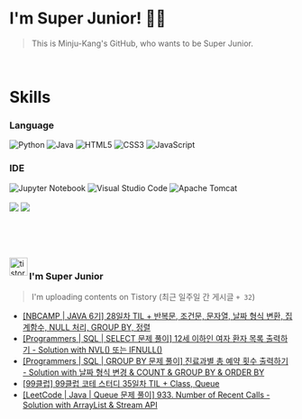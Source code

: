 
# I'm Super Junior! 🐱‍🏍
  > This is Minju-Kang's GitHub, who wants to be Super Junior.

<br>

<h1>Skills</h1>
<h3>Language</h3>
<div sytle="display:inline;">
<img alt="Python" src="https://img.shields.io/badge/Python-3776AB?style=flat-square&logo=Python&logoColor=white"/>
<img alt="Java" src="https://img.shields.io/badge/JAVA-007396?style=flat-square&logo=Java&logoColor=white"/>
<img alt="HTML5" src="https://img.shields.io/badge/HTML5-E34F26?style=flat-square&logo=HTML5&logoColor=white"/>
<img alt="CSS3" src="https://img.shields.io/badge/CSS3-1572B6?style=flat-square&logo=CSS3&logoColor=white"/>
<img alt="JavaScript" src="https://img.shields.io/badge/JavaScript-F7DF1E?style=flat-square&logo=JavaScript&logoColor=black"/>
</div>
<h3>IDE</h3>
<div sytle="display:inline;">
<img alt="Jupyter Notebook" src="https://img.shields.io/badge/Jupyter-F37626?style=flat-square&logo=Jupyter&logoColor=white"/>
<img alt="Visual Studio Code" src="https://img.shields.io/badge/Visual Studio Code-007ACC?style=flat-square&logo=Visual Studio Code&logoColor=white"/>
<img alt="Apache Tomcat" src="https://img.shields.io/badge/Apache Tomcat-F8DC75?style=flat-square&logo=Apache Tomcat&logoColor=black"/>
</div>
<br>

<img src="https://github-readme-stats.vercel.app/api/top-langs/?username=minjukang727" >
<img src="https://github-readme-stats.vercel.app/api?username=MinjuKang727&show_icons=true&theme=radical">

<br><br>


<br>

<img src="https://github.com/MinjuKang727/MinjuKang727/assets/108849480/0ac49170-7c8c-4c99-b0e5-86c414fc591c" alt="tistory-icon_IamSuperJunior" width="32px" align="left">

###  I'm Super Junior
  > I'm uploading contents on Tistory  (최근 일주일 간 게시글 `+ 32`)  

- <a href="https://ajtwltsk.tistory.com/198"> [NBCAMP | JAVA 6기] 28일차 TIL + 반복문, 조건문, 문자열, 날짜 형식 변환, 집계함수, NULL 처리, GROUP BY, 정렬 </a><br>  
- <a href="https://ajtwltsk.tistory.com/197"> [Programmers | SQL | SELECT 문제 풀이] 12세 이하인 여자 환자 목록 출력하기 - Solution with NVL() 또는 IFNULL() </a><br>  
- <a href="https://ajtwltsk.tistory.com/196"> [Programmers | SQL | GROUP BY 문제 풀이] 진료과별 총 예약 횟수 출력하기 - Solution with 날짜 형식 변경 &amp; COUNT &amp; GROUP BY &amp; ORDER BY </a><br>  
- <a href="https://ajtwltsk.tistory.com/195"> [99클럽] 99클럽 코테 스터디 35일차 TIL + Class, Queue </a><br>  
- <a href="https://ajtwltsk.tistory.com/194"> [LeetCode | Java | Queue 문제 풀이] 933. Number of Recent Calls - Solution with ArrayList &amp; Stream API </a><br>  

